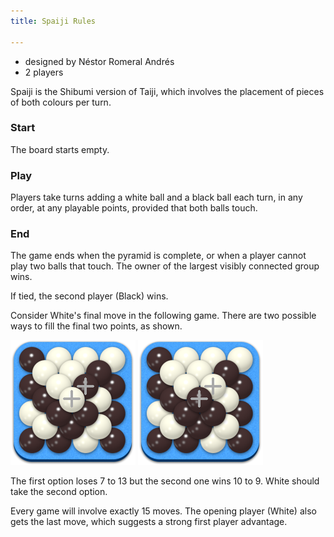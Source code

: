 ```yaml
---
title: Spaiji Rules

---
```


* designed by Néstor Romeral Andrés
* 2 players

Spaiji is the Shibumi version of Taiji, which involves the placement of pieces
of both colours per turn.

### Start
The board starts empty.

### Play
Players take turns adding a white ball and a black ball each turn, in any order,
at any playable points, provided that both balls touch.

### End
The game ends when the pyramid is complete, or when a player cannot play two
balls that touch. The owner of the largest visibly connected group wins.

If tied, the second player (Black) wins.

Consider White's final move in the following game. There are two possible ways
to fill the final two points, as shown.

![White loss] ![White win]

The first option loses 7 to 13 but the second one wins 10 to 9. White should
take the second option.

Every game will involve exactly 15 moves. The opening player (White) also gets
the last move, which suggests a strong first player advantage.

[White loss]: spaiji_loss.png "White loss"
[White win]: spaiji_win.png "White win"